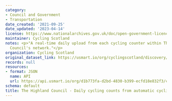 ```yaml
---
category:
- Council and Government
- Transportation
date_created: '2021-09-25'
date_updated: '2023-04-14'
license: https://www.nationalarchives.gov.uk/doc/open-government-licence/version/3/
maintainer: Cycling Scotland
notes: <p>"A real-time daily upload from each cycling counter within The Highland
  Council's network."</p>
organization: Cycling Scotland
original_dataset_link: https://usmart.io/org/cyclingscotland/discovery/discovery-view-detail/da632de6-499b-427d-a15d-94c75d381249
records: null
resources:
- format: JSON
  name: API
  url: https://api.usmart.io/org/d1b773fa-d2bd-4830-b399-ecfd18e832f3/c762c71a-7366-44ba-8828-90f473295f44/1/urql
schema: default
title: The Highland Council - Daily cycling counts from automatic cycling counters
---
```

